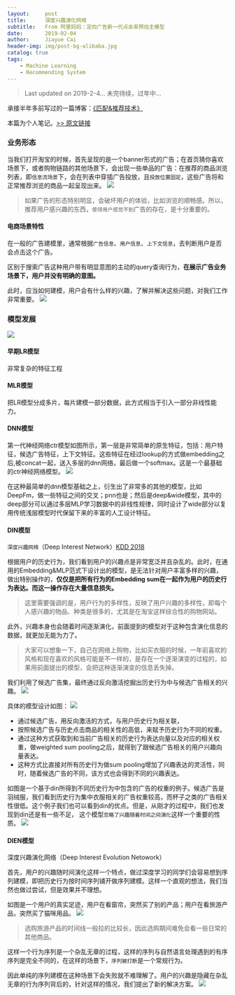 ```yaml
---
layout:     post
title:      深度兴趣演化网络
subtitle:   From 阿里妈妈：定向广告新一代点击率预估主模型
date:       2019-02-04
author:     Jiayue Cai
header-img: img/post-bg-alibaba.jpg
catalog: true
tags:
    - Machine Learning
    - Recommending System
---
```



> Last updated on 2019-2-4... 未完待续，过年中...

承接半年多前写过的一篇博客：[《匹配&推荐技术》](https://coladrill.github.io/2018/08/06/%E5%8C%B9%E9%85%8D&%E6%8E%A8%E8%8D%90%E6%8A%80%E6%9C%AF/)

本篇为个人笔记。[>> 原文链接](https://mp.weixin.qq.com/s?__biz=MzU1NTMyOTI4Mw==&mid=2247487620&idx=1&sn=b3162fec93608788430f7e52236d998e&chksm=fbd4a2e8cca32bfea69c4e418e38d0c8709d2fe3395f74f73aaf48815ec8a41fc0d130ae4a1e&mpshare=1&scene=23&srcid=0129x9xxUUalmMVT9goaeEEi#rd)


### 业务形态 

当我们打开淘宝的时候，首先呈现的是一个banner形式的广告；在首页猜你喜欢场景下，或者购物链路的其他场景下，会出现一些单品的广告：在推荐的商品浏览列表，即`信息流场景`下，会在列表中穿插广告投放，且`投放位置固定`，这些广告将和正常推荐浏览的商品一起呈现出来。
![](/img/post/20190204/1.png)

> 如果广告的形态特别明显，会破坏用户的体验，比如浏览的顺畅感。所以，推荐用户感兴趣的东西，`使得用户感觉不到`广告的存在，是十分重要的。

#### 电商场景特性

在一般的广告建模里，通常根据`广告信息`、`用户信息`、`上下文信息`，去判断用户是否会点击这个广告。

区别于搜索广告这种用户带有明显意图的主动的query查询行为，**在展示广告业务场景下，用户并没有明确的意图。**

此时，应当如何建模，用户会有什么样的兴趣，了解并解决这些问题，对我们工作非常重要。
![](/img/post/20190204/2.png)


### 模型发展

![](/img/post/20190204/3.png)

#### 早期LR模型

非常复杂的特征工程

#### MLR模型

把LR模型分成多片，每片建模一部分数据，此方式相当于引入一部分非线性能力。

#### DNN模型

第一代神经网络ctr模型如图所示，第一层是非常简单的原生特征，包括：用户特征，候选广告特征，上下文特征。这些特征在经过lookup的方式做embedding之后,被concat一起，送入多层的dnn网络，最后做一个softmax。这是一个最基础的ctr神经网络模型。
![](/img/post/20190204/4.png)

在这种最简单的dnn模型基础之上，衍生出了非常多的其他的模型，比如DeepFm，做一些特征之间的交叉；pnn也是；然后是deep&wide模型，其中的deep部分可以通过多层MLP学习数据中的非线性规律，同时设计了wide部分以复用传统浅层模型时代保留下来的丰富的人工设计特征。

#### DIN模型

`深度兴趣网络`（Deep Interest Network）[KDD 2018](https://arxiv.org/abs/1706.06978v4)

根据用户的历史行为，我们看到用户的兴趣点是非常宽泛并且杂乱的。此时，在通用的Embedding&MLP范式下设计出的模型，是无法针对用户丰富多样的兴趣，做出特别操作的，**仅仅是把所有行为的Embedding sum在一起作为用户的历史行为表达。而这一操作存在大量信息损失。**

> 这里需要强调的是，用户行为的多样性，反映了用户兴趣的多样性，即每个人感兴趣的物品、种类是很多的，尤其是在淘宝这样综合性的购物网站。

此外，兴趣本身也会随着时间逐渐演化，前面提到的模型对于这种包含演化信息的数据，就更加无能为力了。

> 大家可以想象一下，自己在网络上购物，比如买衣服的时候，一年前喜欢的风格和现在喜欢的风格可能是不一样的，是存在一个逐渐演变的过程的，如果用前面提出的模型，会把这种逐渐演变的信息丢失掉。

我们利用了候选广告集，最终通过反向激活挖掘出历史行为中与候选广告相关的兴趣。
![](/img/post/20190204/5.png)

具体的模型设计如图：
![](/img/post/20190204/6.png)

- 通过候选广告，用反向激活的方式，与用户历史行为相关联，
- 按照候选广告与历史点击商品的相关性的高低，来赋予历史行为不同的权重。
- 通过这种方式获取到和当前广告相关的历史行为表达向量以及对应的相关权重，做weighted sum pooling之后，就得到了跟候选广告相关的用户兴趣向量表达。
- 这种方式比直接对所有历史行为做sum pooling增加了兴趣表达的灵活性，同时，随着候选广告的不同，该方式也会得到不同的兴趣表达。

如图是一个基于din所得到不同历史行为中包含的广告的权重的例子。候选广告是羽绒服，我们看到历史行为集中衣服相关的广告权重较高，而杯子之类的广告相关性很低。这个例子我们也可以看到din的优点。但是，从刚才的过程中，我们也发现到din还是有一些不足， 这个模型`忽略了兴趣随着时间之间演化`这样一个重要的性质。
![](/img/post/20190204/7.png)

#### DIEN模型

深度兴趣演化网络（Deep Interest Evolution Netowork）

首先，用户的兴趣随时间演化这样一个特点，做过深度学习的同学们会容易想到序列建模，即把历史行为按时间序列铺开做序列建模。这样一个直观的想法，我们当然也做过尝试，但是效果并不理想。

如图是一个用户的真实足迹，用户在看窗帘，突然买了别的产品；用户在看旅游产品，突然买了猫咪用品。
![](/img/post/20190204/8.png)

> 选购旅游产品的时间线一般拉的比较长，因此选购期间难免会看一些日常的其他商品。

这样一个行为序列是一个杂乱无章的过程，这样的序列与自然语言处理遇到的有序序列是完全不同的，在这样的场景下，`序列被打断`是一个常规行为。

因此单纯的序列建模在这种场景下会失败就不难理解了。用户的兴趣是隐藏在杂乱无章的行为序列背后的，针对这样的情况，我们提出了新的解决方案。
![](/img/post/20190204/9.png)





















